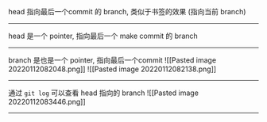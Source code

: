 head 指向最后一个commit 的 branch, 类似于书签的效果
(指向当前 branch)
___
head 是一个 pointer, 指向最后一个 make commit 的 branch
___
branch 是也是一个 pointer, 指向最后一个commit
![[Pasted image 20220112082048.png]]
![[Pasted image 20220112082138.png]]
___
通过 `git log` 可以查看 head 指向的 branch
![[Pasted image 20220112083446.png]]
____
